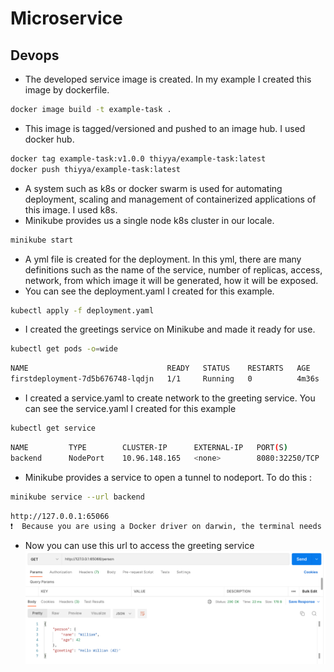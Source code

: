 # Microservice
## Devops
* The developed service image is created. In my example I created this image by dockerfile. 
```bash
docker image build -t example-task .
```
* This image is tagged/versioned and pushed to an image hub. I used docker hub.
```bash
docker tag example-task:v1.0.0 thiyya/example-task:latest
docker push thiyya/example-task:latest
```
* A system such as k8s or docker swarm is used for 
automating deployment, scaling and management of containerized applications of this image. I used k8s.
* Minikube provides us a single node k8s cluster in our locale.
```bash
minikube start
```
* A yml file is created for the deployment. In this yml, there are many definitions such as the name of the service, 
number of replicas, access, network, from which image it will be generated, how it will be exposed. 
* You can see the deployment.yaml I created for this example.
```bash
kubectl apply -f deployment.yaml
```
* I created the greetings service on Minikube and made it ready for use.
```bash
kubectl get pods -o=wide
```

```bash
NAME                               READY   STATUS    RESTARTS   AGE     IP           NODE       NOMINATED NODE   READINESS GATES
firstdeployment-7d5b676748-lqdjn   1/1     Running   0          4m36s   172.17.0.3   minikube   <none>           <none>
```

* I created a service.yaml to create network to the greeting service. You can see the service.yaml I created for this example 
```bash
kubectl get service
```
```bash
NAME         TYPE        CLUSTER-IP      EXTERNAL-IP   PORT(S)          AGE
backend      NodePort    10.96.148.165   <none>        8080:32250/TCP   9s
```
* Minikube provides a service to open a tunnel to nodeport. To do this : 
```bash
minikube service --url backend
```
```bash
http://127.0.0.1:65066
❗  Because you are using a Docker driver on darwin, the terminal needs to be open to run it.
```
* Now you can use this url to access the greeting service 
![img.png](img.png)